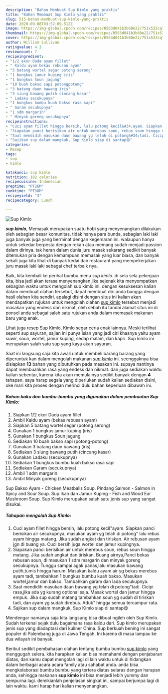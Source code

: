 ```yaml
---
description: "Bahan Membuat Sup Kimlo yang praktis"
title: "Bahan Membuat Sup Kimlo yang praktis"
slug: 515-bahan-membuat-sup-kimlo-yang-praktis
date: 2020-09-08T03:57:09.512Z
image: https://img-global.cpcdn.com/recipes/0563d041b3b60e22/751x532cq70/sup-kimlo-foto-resep-utama.jpg
thumbnail: https://img-global.cpcdn.com/recipes/0563d041b3b60e22/751x532cq70/sup-kimlo-foto-resep-utama.jpg
cover: https://img-global.cpcdn.com/recipes/0563d041b3b60e22/751x532cq70/sup-kimlo-foto-resep-utama.jpg
author: William Sullivan
ratingvalue: 4.3
reviewcount: 7
recipeingredient:
- "1/2 ekor Dada ayam fillet"
- " Kaldu ayam bekas rebusan ayam"
- "5 batang wortel segar potong serong"
- "1 bungkus jamur kuping iris"
- "1 bungkus Soun jagung"
- "10 buah bakso sapi potongpotong"
- "3 batang daun bawang iris"
- "3 siung bawang putih cincang kasar"
- " Ladaku secukupnya"
- "1 bungkus bumbu kuah bakso rasa sapi"
- " Garam secukupnya"
- "1 sdm margarin"
- " Minyak goreng secukupnya"
recipeinstructions:
- "Cuci ayam fillet hingga bersih, lalu potong kecil&#34;ayam. Siapkan panci berisikan air secukupnya, masukan ayam yg telah di potong&#34; lalu rebus ayam hingga matang. Jika sudah angkat dan tiriskan. Air rebusan ayam jgn di buang ya. Cuci bersih juga wortel dan jamur kupingnya."
- "Siapakan panci berisikan air untuk merebus soun, rebus soun hingga matang. Jika sudah angkat dan tiriskan. Buang airnya,Panci bekas rebusan soun, di masukan 1 sdm margarin dan minyak goreng secukupnya. Tunggu sampai agak panas,lalu masukan bawang putih,tumis hingga harum. Masukan kaldu ayam air yg bekas merebus ayam tadi, tambahkan 1 bungkus bumbu kuah bakso. Masukan wortel,jamur dan bakso. Tambahkan garam dan lada secukupnya."
- "Saat mendidih masukan daun bawang yg telah di potong&#34;tadi. Cicipi rasa,jika ada yg kurang optional saja. Masak wortel dan jamur hingga empuk. Jika sup sudah matang tambahkan soun yg sudah di tiriskan tadi, dan ayam yg sudah direbus. Aduk&#34; hingga semua tercampur rata."
- "Sajikan sup dalam mangkuk, Sup Kimlo siap di santap😋"
categories:
- Resep
tags:
- sup
- kimlo

katakunci: sup kimlo 
nutrition: 102 calories
recipecuisine: Indonesian
preptime: "PT26M"
cooktime: "PT38M"
recipeyield: "3"
recipecategory: Lunch

---
```



![Sup Kimlo](https://img-global.cpcdn.com/recipes/0563d041b3b60e22/751x532cq70/sup-kimlo-foto-resep-utama.jpg)

<b><i>sup kimlo</i></b>, Memasak merupakan suatu hobi yang menyenangkan dilakukan oleh sebagian besar komunitas. tidak hanya para bunda, sebagian laki laki juga banyak juga yang berminat dengan kegemaran ini. walaupun hanya untuk sekedar berpesta dengan rekan atau memang sudah menjadi passion dalam dirinya. tak heran dalam dunia juru masak sekarang sedikit banyak ditemukan pria dengan kemampuan memasak yang luar biasa, dan banyak sekali juga kita lihat di banyak kedai dan restaurant yang mempekerjakan juru masak laki laki sebagai chef terbaik nya.

Baik, kita kembali ke perihal bumbu menu <i>sup kimlo</i>. di sela sela pekerjaan kita, bisa jadi akan terasa menyenangkan jika sejenak kita menyempatkan sebagian waktu untuk mengolah sup kimlo ini. dengan kesuksesan kalian dalam membuat olahan tersebut, dapat membuat diri anda bangga dengan hasil olahan kita sendiri. apalagi disini dengan situs ini kalian akan mendapatkan rujukan untuk mengolah olahan <u>sup kimlo</u> tersebut menjadi masakan yang endess dan nikmat, oleh sebab itu tandai alamat situs ini di ponsel anda sebagai salah satu rujukan anda dalam memasak makanan baru yang enak.

Lihat juga resep Sup Kimlo, Kimlo segar ceria enak lainnya. Meski terlihat seperti sup sayuran, sajian ini punya isian yang jadi ciri khasnya yaitu ayam suwir, soun, wortel, jamur kuping, sedap malam, dan kapri. Sup kimlo ini merupakan salah satu sup yang kaya akan sayuran.


Saat ini langsung saja kita awali untuk membeli barang barang yang diperuntuk kan dalam mengolah makanan <u><i>sup kimlo</i></u> ini. seenggaknya bisa disiapkan <b>13</b> bahan yang dibutuhkan pada masakan ini. supaya nantinya dapat membuahkan rasa yang endess dan nikmat. dan juga sediakan waktu kalian sebentar, karena kita akan memulainya sedikit banyak dengan <b>4</b> tahapan. saya harap segala yang diperlukan sudah kalian sediakan disini, oke mari kita proses dengan merinci dulu bahan keperluan dibawah ini.

<!--inarticleads1-->

##### Bahan baku dan bumbu-bumbu yang digunakan dalam pembuatan Sup Kimlo:

1. Siapkan 1/2 ekor Dada ayam fillet
1. Ambil  Kaldu ayam (bekas rebusan ayam)
1. Siapkan 5 batang wortel segar (potong serong)
1. Gunakan 1 bungkus jamur kuping (iris)
1. Gunakan 1 bungkus Soun jagung
1. Sediakan 10 buah bakso sapi (potong-potong)
1. Gunakan 3 batang daun bawang (iris)
1. Sediakan 3 siung bawang putih (cincang kasar)
1. Gunakan  Ladaku (secukupnya)
1. Sediakan 1 bungkus bumbu kuah bakso rasa sapi
1. Sediakan  Garam (secukupnya)
1. Ambil 1 sdm margarin
1. Ambil  Minyak goreng (secukupnya)


Sup Bakso Ayam - Chicken Meatballs Soup. Pindang Salmon - Salmon in Spicy and Sour Soup. Sup Ikan dan Jamur Kuping - Fish and Wood Ear Mushroom Soup. Sup Kimlo merupakan salah satu jenis sup yang sangat disukai. 

<!--inarticleads2-->

##### Tahapan mengolah Sup Kimlo:

1. Cuci ayam fillet hingga bersih, lalu potong kecil&#34;ayam. Siapkan panci berisikan air secukupnya, masukan ayam yg telah di potong&#34; lalu rebus ayam hingga matang. Jika sudah angkat dan tiriskan. Air rebusan ayam jgn di buang ya. Cuci bersih juga wortel dan jamur kupingnya.
1. Siapakan panci berisikan air untuk merebus soun, rebus soun hingga matang. Jika sudah angkat dan tiriskan. Buang airnya,Panci bekas rebusan soun, di masukan 1 sdm margarin dan minyak goreng secukupnya. Tunggu sampai agak panas,lalu masukan bawang putih,tumis hingga harum. Masukan kaldu ayam air yg bekas merebus ayam tadi, tambahkan 1 bungkus bumbu kuah bakso. Masukan wortel,jamur dan bakso. Tambahkan garam dan lada secukupnya.
1. Saat mendidih masukan daun bawang yg telah di potong&#34;tadi. Cicipi rasa,jika ada yg kurang optional saja. Masak wortel dan jamur hingga empuk. Jika sup sudah matang tambahkan soun yg sudah di tiriskan tadi, dan ayam yg sudah direbus. Aduk&#34; hingga semua tercampur rata.
1. Sajikan sup dalam mangkuk, Sup Kimlo siap di santap😋


Mendengar namanya saja kita langsung bisa dibuat ngileh oleh Sup Kimlo. Sudah terkenal sejak dulu bagaimana rasa kaldu dari. Sup kimlo merupakan jenis sup yang diadaptasi dari kuliner China. Sup berkuah bening ini sangat populer di Palembang juga di Jawa Tengah. Ini karena di masa lampau ke dua wilayah ini banyak. 

Berikut sedikit pembahasan olahan tentang bumbu bumbu <u>sup kimlo</u> yang menggugah selera. kita harapkan kalian bisa memahami dengan penjabaran diatas, dan kamu dapat mengolah lagi di lain waktu untuk di hidangkan dalam berbagai acara acara family atau sahabat anda. anda bisa mengkolaborasi bumbu bumbu yang tertera diatas selaras dengan harapan anda, sehingga makanan <b>sup kimlo</b> ini bisa menjadi lebih yummy dan sempurna lagi. demikianlah penjelasan singkat ini, sampai berjumpa lagi di lain waktu. kami harap hari kalian menyenangkan.
